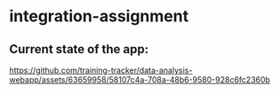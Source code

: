 # integration-assignment

## Current state of the app: 
https://github.com/training-tracker/data-analysis-webapp/assets/63659958/58107c4a-708a-48b6-9580-928c6fc2360b

